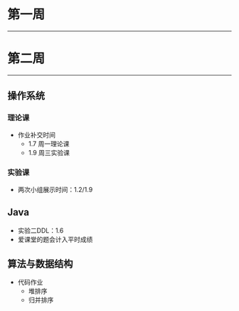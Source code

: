 # 第一周  
---  
# 第二周  
---  
## 操作系统  
### 理论课  
- 作业补交时间  
	- 1.7 周一理论课  
	- 1.9 周三实验课  

### 实验课  
- 两次小组展示时间：1.2/1.9  


## Java  
- 实验二DDL：1.6  
- 爱课堂的题会计入平时成绩  
  

## 算法与数据结构  
- 代码作业  
	- 堆排序  
	- 归并排序  